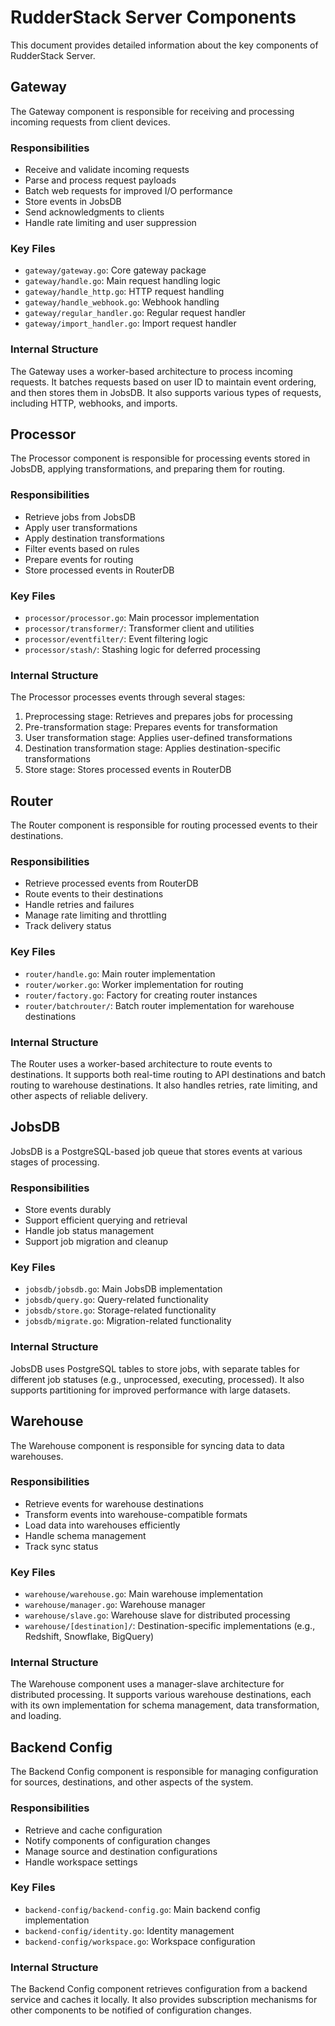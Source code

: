 # RudderStack Server Components

This document provides detailed information about the key components of RudderStack Server.

## Gateway

The Gateway component is responsible for receiving and processing incoming requests from client devices.

### Responsibilities
- Receive and validate incoming requests
- Parse and process request payloads
- Batch web requests for improved I/O performance
- Store events in JobsDB
- Send acknowledgments to clients
- Handle rate limiting and user suppression

### Key Files
- `gateway/gateway.go`: Core gateway package
- `gateway/handle.go`: Main request handling logic
- `gateway/handle_http.go`: HTTP request handling
- `gateway/handle_webhook.go`: Webhook handling
- `gateway/regular_handler.go`: Regular request handler
- `gateway/import_handler.go`: Import request handler

### Internal Structure
The Gateway uses a worker-based architecture to process incoming requests.
It batches requests based on user ID to maintain event ordering, and then stores them in JobsDB.
It also supports various types of requests, including HTTP, webhooks, and imports.

## Processor

The Processor component is responsible for processing events stored in JobsDB, applying transformations, and preparing them for routing.

### Responsibilities
- Retrieve jobs from JobsDB
- Apply user transformations
- Apply destination transformations
- Filter events based on rules
- Prepare events for routing
- Store processed events in RouterDB

### Key Files
- `processor/processor.go`: Main processor implementation
- `processor/transformer/`: Transformer client and utilities
- `processor/eventfilter/`: Event filtering logic
- `processor/stash/`: Stashing logic for deferred processing

### Internal Structure
The Processor processes events through several stages:
1. Preprocessing stage: Retrieves and prepares jobs for processing
2. Pre-transformation stage: Prepares events for transformation
3. User transformation stage: Applies user-defined transformations
4. Destination transformation stage: Applies destination-specific transformations
5. Store stage: Stores processed events in RouterDB

## Router

The Router component is responsible for routing processed events to their destinations.

### Responsibilities
- Retrieve processed events from RouterDB
- Route events to their destinations
- Handle retries and failures
- Manage rate limiting and throttling
- Track delivery status

### Key Files
- `router/handle.go`: Main router implementation
- `router/worker.go`: Worker implementation for routing
- `router/factory.go`: Factory for creating router instances
- `router/batchrouter/`: Batch router implementation for warehouse destinations

### Internal Structure
The Router uses a worker-based architecture to route events to destinations.
It supports both real-time routing to API destinations and batch routing to warehouse destinations.
It also handles retries, rate limiting, and other aspects of reliable delivery.

## JobsDB

JobsDB is a PostgreSQL-based job queue that stores events at various stages of processing.

### Responsibilities
- Store events durably
- Support efficient querying and retrieval
- Handle job status management
- Support job migration and cleanup

### Key Files
- `jobsdb/jobsdb.go`: Main JobsDB implementation
- `jobsdb/query.go`: Query-related functionality
- `jobsdb/store.go`: Storage-related functionality
- `jobsdb/migrate.go`: Migration-related functionality

### Internal Structure
JobsDB uses PostgreSQL tables to store jobs, with separate tables for different job statuses
(e.g., unprocessed, executing, processed). It also supports partitioning for improved performance with large datasets.

## Warehouse

The Warehouse component is responsible for syncing data to data warehouses.

### Responsibilities
- Retrieve events for warehouse destinations
- Transform events into warehouse-compatible formats
- Load data into warehouses efficiently
- Handle schema management
- Track sync status

### Key Files
- `warehouse/warehouse.go`: Main warehouse implementation
- `warehouse/manager.go`: Warehouse manager
- `warehouse/slave.go`: Warehouse slave for distributed processing
- `warehouse/[destination]/`: Destination-specific implementations (e.g., Redshift, Snowflake, BigQuery)

### Internal Structure
The Warehouse component uses a manager-slave architecture for distributed processing.
It supports various warehouse destinations, each with its own implementation for schema management, data transformation, and loading.

## Backend Config

The Backend Config component is responsible for managing configuration for sources, destinations, and other aspects of the system.

### Responsibilities
- Retrieve and cache configuration
- Notify components of configuration changes
- Manage source and destination configurations
- Handle workspace settings

### Key Files
- `backend-config/backend-config.go`: Main backend config implementation
- `backend-config/identity.go`: Identity management
- `backend-config/workspace.go`: Workspace configuration

### Internal Structure
The Backend Config component retrieves configuration from a backend service and caches it locally.
It also provides subscription mechanisms for other components to be notified of configuration changes.
